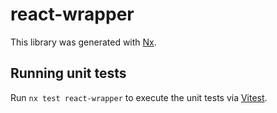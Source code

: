 # react-wrapper

This library was generated with [Nx](https://nx.dev).

## Running unit tests

Run `nx test react-wrapper` to execute the unit tests via [Vitest](https://vitest.dev/).
